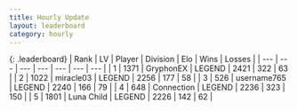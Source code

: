 ```yaml
---
title: Hourly Update
layout: leaderboard
category: hourly
---
```


{: .leaderboard}
| Rank | LV | Player | Division | Elo | Wins | Losses |
| --- | --- | --- | --- | --- | --- | --- |
| <span data-change="0">1</span> | 1371 | <span title="ID: 315148">GryphonEX</span> | LEGEND | <span data-change="0">2421</span> | <span data-change="0">322</span> | <span data-change="0">63</span> |
| <span data-change="0">2</span> | 1022 | <span title="ID: 416373">miracle03</span> | LEGEND | <span data-change="0">2256</span> | <span data-change="0">177</span> | <span data-change="0">58</span> |
| <span data-change="0">3</span> | 526 | <span title="ID: 188640">username765</span> | LEGEND | <span data-change="0">2240</span> | <span data-change="0">166</span> | <span data-change="0">79</span> |
| <span data-change="0">4</span> | 648 | <span title="ID: 539711">Connection</span> | LEGEND | <span data-change="0">2236</span> | <span data-change="0">323</span> | <span data-change="0">150</span> |
| <span data-change="0">5</span> | 1801 | <span title="ID: 164871">Luna Child</span> | LEGEND | <span data-change="0">2226</span> | <span data-change="0">142</span> | <span data-change="0">62</span> |